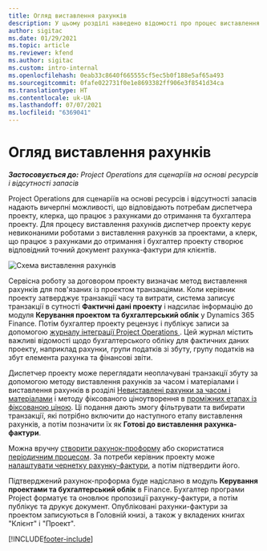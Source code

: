 ```yaml
---
title: Огляд виставлення рахунків
description: У цьому розділі наведено відомості про процес виставлення рахунків-фактур у Project Operations для сценаріїв на основі ресурсів і відсутності запасів.
author: sigitac
ms.date: 01/29/2021
ms.topic: article
ms.reviewer: kfend
ms.author: sigitac
ms.custom: intro-internal
ms.openlocfilehash: 0eab33c8640f665555cf5ec5b0f188e5af65a493
ms.sourcegitcommit: 0fafe022731f0e1e8693382ff906e3f8541d34ca
ms.translationtype: HT
ms.contentlocale: uk-UA
ms.lasthandoff: 07/07/2021
ms.locfileid: "6369041"
---
```

# <a name="invoicing-process-overview"></a>Огляд виставлення рахунків

_**Застосовується до:** Project Operations для сценаріїв на основі ресурсів і відсутності запасів_

Project Operations для сценаріїв на основі ресурсів і відсутності запасів надають вичерпні можливості, що відповідають потребам диспетчера проекту, клерка, що працює з рахунками до отримання та бухгалтера проекту. Для процесу виставлення рахунків диспетчер проекту керує невиконаними роботами з виставлення рахунків за проектами, а клерк, що працює з рахунками до отримання і бухгалтер проекту створює відповідний точний документ рахунка-фактури для клієнтів.

![Схема виставлення рахунків](./media/invoicing-flow.png)

Сервісна роботу за договором проекту визначає метод виставлення рахунків для пов'язаних із проектом транзакціями. Коли керівник проекту затверджує транзакції часу та витрати, система записує транзакції в сутності **Фактичні дані проекту** і надсилає інформацію до модуля **Керування проектом та бухгалтерський облік** у Dynamics 365 Finance. Потім бухгалтер проекту рецензує і публікує записи за допомогою [журналу інтеграції Project Operations ](../project-accounting/project-operations-integration-journal.md). Цей журнал містить важливі відомості щодо бухгалтерського обліку для фактичних даних проекту, наприклад рахунки, групи податків зі збуту, групу податків на збут елемента рахунка та фінансові звіти.

Диспетчер проекту може переглядати неоплачувані транзакції збуту за допомогою методу виставлення рахунків за часом і матеріалами і виставлення рахунків в розділі [Невиставлені рахунки за часом і матеріалами](../proforma-invoicing/manage-billing-backlog.md#time-and-material-billing-backlog) і методу фіксованого ціноутворення в [проміжних етапах із фіксованою ціною](../proforma-invoicing/manage-billing-backlog.md#fixed-price-milestones). Ці подання дають змогу фільтрувати та вибирати транзакції, які потрібно включити до наступного етапу виставлення рахунків, а потім позначити їх як **Готові до виставлення рахунка-фактури**.

Можна вручну [створити рахунок-проформу](../proforma-invoicing/create-manual-proforma-invoice.md) або скористатися [періодичним процесом](../proforma-invoicing/configure-automated-invoice-creation.md). За потреби керівник проекту може [налаштувати чернетку рахунку-фактури](../proforma-invoicing/manage-proforma-invoice.md), а потім підтвердити його.

Підтверджений рахунок-проформа буде надіслано в модуль  **Керування проектами та бухгалтерський облік** в Finance. Бухгалтер програми Project форматує та оновлює пропозиції рахунку-фактури, а потім публікує та друкує документ. Опубліковані рахунки-фактури за проектом записуються в Головній книзі, а також у вкладених книгах "Клієнт" і "Проект".


[!INCLUDE[footer-include](../includes/footer-banner.md)]